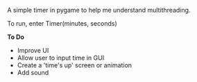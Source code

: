 A simple timer in pygame to help me understand multithreading.

To run, enter Timer(minutes, seconds)

**To Do**
- Improve UI
- Allow user to input time in GUI
- Create a 'time's up' screen or animation
- Add sound
